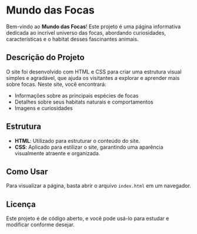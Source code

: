 # Mundo das Focas

Bem-vindo ao **Mundo das Focas**! Este projeto é uma página informativa dedicada ao incrível universo das focas, abordando curiosidades, características e o habitat desses fascinantes animais.

## Descrição do Projeto

O site foi desenvolvido com HTML e CSS para criar uma estrutura visual simples e agradável, que ajuda os visitantes a explorar e aprender mais sobre focas. Neste site, você encontrará:
- Informações sobre as principais espécies de focas
- Detalhes sobre seus habitats naturais e comportamentos
- Imagens e curiosidades

## Estrutura

- **HTML**: Utilizado para estruturar o conteúdo do site.
- **CSS**: Aplicado para estilizar o site, garantindo uma aparência visualmente atraente e organizada.

## Como Usar

Para visualizar a página, basta abrir o arquivo `index.html` em um navegador.

## Licença

Este projeto é de código aberto, e você pode usá-lo para estudar e modificar conforme desejar.
